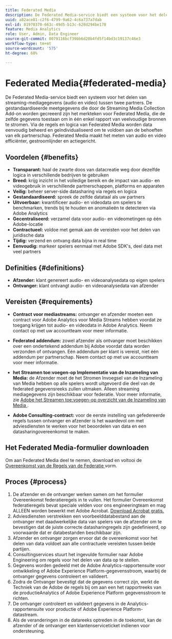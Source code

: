```yaml
---
title: Federated Media
description: De Federated Media-service biedt een systeem voor het delen van streaming-mediagegevens tussen twee partners.
uuid: a82ace81-c2f6-4799-9a62-4c6a737a7dab
exl-id: 81970370-663c-49d5-b13c-628d294be178
feature: Media Analytics
role: User, Admin, Data Engineer
source-git-commit: 0079116bcf39bb6d20b4fd5f14bd3c19137c46e3
workflow-type: tm+mt
source-wordcount: '575'
ht-degree: 60%

---
```


# Federated Media{#federated-media}

De Federated Media-service biedt een systeem voor het delen van streaming-mediagegevens (audio en video) tussen twee partners.
De gestandaardiseerde meetgegevens die door de Streaming Media Collection Add-on worden gecreeerd zijn het merkteken voor Federated Media, die de zelfde gegevens toestaan om in één enkel rapport van veelvoudige bronnen te stromen.
Via de regels en logica van Federated Media worden data eenvoudig beheerd en geïndividualiseerd om te voldoen aan de behoeften van elk partnerschap.
Federated Media maakt het meten van audio en video efficiënter, gestroomlijnder en actiegericht.

## Voordelen {#benefits}

* **Transparant:** haal de zwarte doos van datacreatie weg door dezelfde logica in verschillende bedrijven te gebruiken
* **Breed:** krijg inzicht in het volledige bereik en de impact van audio- en videogebruik in verschillende partnerschappen, platforms en apparaten
* **Veilig:** beheer server-side datasharing via regels en logica
* **Gestandaardiseerd:** spreek de zelfde datataal als uw partners
* **Uitvoerbaar:** kwantificeer audio- en videodata om spelers te benchmarken, trends bij te houden en anomalieën te detecteren via Adobe Analytics
* **Gecentraliseerd:** verzamel data voor audio- en videometingen op één Adobe-locatie
* **Contractueel:** voldoe met gemak aan de vereisten voor het delen van juridische data
* **Tijdig:** verzend en ontvang data bijna in real time
* **Eenvoudig:** markeer spelers eenmaal met Adobe SDK&#39;s, deel data met veel partners

## Definities {#definitions}

* **Afzender:** klant genereert audio- en videoanalysedata op eigen spelers
* **Ontvanger:** klant ontvangt audio- en videoanalysedata van afzender

## Vereisten {#requirements}

* **Contract voor mediastreams:** ontvanger en afzender moeten een contract voor Adobe Analytics voor Media Streams hebben voordat ze toegang krijgen tot audio- en videodata in Adobe Analytics. Neem contact op met uw accountteam voor meer informatie.
* **Federated addendum:** zowel afzender als ontvanger moet beschikken over een ondertekend addendum bij Adobe voordat data worden verzonden of ontvangen. Eén addendum per klant is vereist, niet één addendum per partnerschap. Neem contact op met uw accountteam voor meer informatie.

* **het Streamen toe:voegen-op Implementatie van de Inzameling van Media:** de Afzender moet de het Stromen Invoegsel van de Inzameling van Media hebben op alle spelers wordt uitgevoerd die deel van de federated gegevensreeks zullen uitmaken. Alleen streaming mediagegevens zijn beschikbaar voor federatie. Voor meer informatie, zie [ Adobe het Streamen toe:voegen-op overzicht van de Inzameling van Media ](/help/media-overview.md).

* **Adobe Consulting-contract:** voor de eerste instelling van gefedereerde regels tussen ontvanger en afzender is het waardevol om met adviesdiensten te werken voor het beoordelen van data en een datasharingovereenkomst te maken.

## Het Federated Media-formulier downloaden

Om aan Federated Media deel te nemen, download en voltooi de [ Overeenkomst van de Regels van de Federatie ](assets/federated_analytics_form.pdf) vorm.

## Proces {#process}

1. De afzender en de ontvanger werken samen om het formulier Overeenkomst federatieregels in te vullen. Het formulier Overeenkomst federatieregels bevat speciale velden voor ons engineeringteam en mag ALLEEN worden bewerkt met Adobe Acrobat. [Download Acrobat gratis.](https://get.adobe.com/nl/reader/)
1. Adviesdiensten verstrekken een voorbeelddatabestand aan de ontvanger met daadwerkelijke data van spelers van de afzender om te bevestigen dat de juiste correcte datasharingregels zijn gedefinieerd, op voorwaarde dat er databestanden beschikbaar zijn.
1. Afzender en ontvanger zorgen ervoor dat de overeenkomst voor het delen van data voldoet aan alle contractuele vereisten tussen beide partijen.
1. Consultingservices stuurt het ingevulde formulier naar Adobe Engineering om regels voor het delen van data op te stellen.
1. Gegevens worden gedeeld met de Adobe Analytics-rapportensuite voor ontwikkeling of Adobe Experience Platform-gegevensstroom, waarbij de ontvanger gegevens controleert en valideert.
1. Zodra de Ontvanger bevestigt dat de gegevens correct zijn, werkt de Techniek van de Adobe de regels bij om aan een het rapportreeks van de productieAnalytics of Adobe Experience Platform gegevensstroom te richten.
1. De ontvanger controleert en valideert gegevens in de Analytics-rapportensuite voor productie of Adobe Experience Platform-datastream.
1. Als de veranderingen in de datareeks optreden in de toekomst, kan de afzender of de ontvanger een klantenserviceticket indienen voor ondersteuning.
